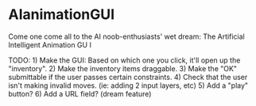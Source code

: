 # AIanimationGUI

Come one come all to the AI noob-enthusiasts' wet dream: The Artificial Intelligent Animation GU
I


TODO:
	1) Make the GUI: Based on which one you click, it'll open up the "inventory".
	2) Make the inventory items draggable.
	3) Make the "OK" submittable if the user passes certain constraints.
	4) Check that the user isn't making invalid moves. (ie: adding 2 input layers, etc)
	5) Add a "play" button?
	6) Add a URL field? (dream feature)

